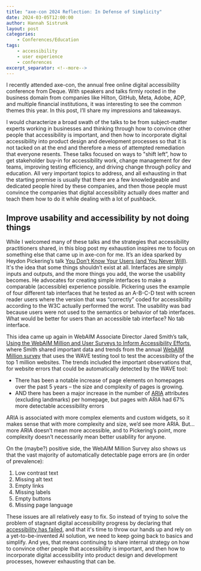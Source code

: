 ```yaml
---
title: "axe-con 2024 Reflection: In Defense of Simplicity"
date: 2024-03-05T12:00:00
author: Hannah Sistrunk
layout: post
categories:
    - Conferences/Education
tags:
    - accessibility
    - user experience
    - conferences
excerpt_separator: <!--more-->
---
```


I recently attended axe-con, the annual free online digital accessibility conference from Deque. With speakers and talks firmly rooted in the business domain from companies like Hilton, GitHub, Meta, Adobe, ADP, and multiple financial institutions, it was interesting to see the common themes this year. In this post, I’ll share my impressions and takeaways. 

<!--more-->

I would characterize a broad swath of the talks to be from subject-matter experts working in businesses and thinking through how to convince other people that accessibility is important, and then how to incorporate digital accessibility into product design and development processes so that it is not tacked on at the end and therefore a mess of attempted remediation that everyone resents. These talks focused on ways to "shift left”, how to get stakeholder buy-in for accessibility work, change management for dev teams, improving testing efficiency, and driving change through policy and education. All very important topics to address, and all exhausting in that the starting premise is usually that there are a few knowledgeable and dedicated people hired by these companies, and then those people must convince the companies that digital accessibility actually does matter and teach them how to do it while dealing with a lot of pushback. 

## Improve usability and accessibility by not doing things
While I welcomed many of these talks and the strategies that accessibility practitioners shared, in this blog post my exhaustion inspires me to focus on something else that came up in axe-con for me. It’s an idea sparked by Heydon Pickering’s talk [You Don’t Know Your Users (and You Never Will)](https://www.deque.com/axe-con/sessions/the-folly-of-chasing-demographics/). It's the idea that some things shouldn’t exist at all. Interfaces are simply inputs and outputs, and the more things you add, the worse the usability becomes. He advocates for creating simple interfaces to make a comparable (accessible) experience possible. Pickering uses the example of four different tab interfaces that he tested as an A-B-C-D test with screen reader users where the version that was “correctly” coded for accessibility according to the W3C actually performed the worst. The usability was bad because users were not used to the semantics or behavior of tab interfaces. What would be better for users than an accessible tab interface? No tab interface.

This idea came up again in WebAIM Associate Director Jared Smith’s talk, [Using the WebAIM Million and User Surveys to Inform Accessibility Efforts](https://www.deque.com/axe-con/sessions/using-the-webaim-million-and-user-surveys-to-inform-accessibility-efforts/), where Smith shared important data and trends from the annual [WebAIM Million survey](https://webaim.org/projects/million/) that uses the WAVE testing tool to test the accessibility of the top 1 million websites. The trends included the important observations that, for website errors that could be automatically detected by the WAVE tool: 

- There has been a notable increase of page elements on homepages over the past 5 years – the size and complexity of pages is growing. 
- AND there has been a major increase in the number of [ARIA](https://www.w3.org/WAI/standards-guidelines/aria/) attributes (excluding landmarks) per homepage, but pages with ARIA had 67% more detectable accessibility errors 

ARIA is associated with more complex elements and custom widgets, so it makes sense that with more complexity and size, we’d see more ARIA. But... more ARIA doesn’t mean more accessible, and to Pickering’s point, more complexity doesn’t necessarily mean better usability for anyone. 

On the (maybe?) positive side, the WebAIM Million Survey also shows us that the vast majority of automatically detectable page errors are (in order of prevalence): 

1. Low contrast text 
2. Missing alt text 
3. Empty links 
4. Missing labels 
5. Empty buttons 
6. Missing page language 

These issues are all relatively easy to fix. So instead of trying to solve the problem of stagnant digital accessibility progress by declaring that [accessibility has failed](https://www.briandeconinck.com/jakob-nielsens-bad-ideas-about-accessibility/), and that it's time to throw our hands up and rely on a yet-to-be-invented AI solution, we need to keep going back to basics and simplify. And yes, that means continuing to share internal strategy on how to convince other people that accessibility is important, and then how to incorporate digital accessibility into product design and development processes, however exhausting that can be. 

